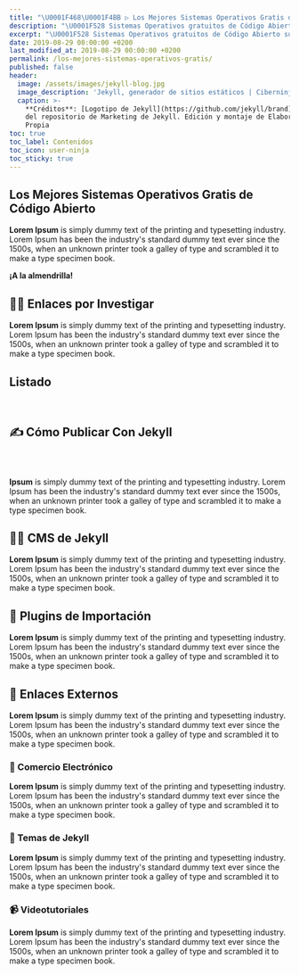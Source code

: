 ```yaml
---
title: "\U0001F468‍\U0001F4BB ▷ Los Mejores Sistemas Operativos Gratis de Código Abierto"
description: "\U0001F528 Sistemas Operativos gratuitos de Código Abierto sustitutos de Windows"
excerpt: "\U0001F528 Sistemas Operativos gratuitos de Código Abierto sustitutos de Windows"
date: 2019-08-29 00:00:00 +0200
last_modified_at: 2019-08-29 00:00:00 +0200
permalink: /los-mejores-sistemas-operativos-gratis/
published: false
header:
  image: /assets/images/jekyll-blog.jpg
  image_description: 'Jekyll, generador de sitios estáticos | Ciberninjas'
  caption: >-
    **Créditos**: [Logotipo de Jekyll](https://github.com/jekyll/brand) extraído
    del repositorio de Marketing de Jekyll. Edición y montaje de Elaboración
    Propia
toc: true
toc_label: Contenidos
toc_icon: user-ninja
toc_sticky: true
---
```


## Los Mejores Sistemas Operativos Gratis de C&oacute;digo Abierto

**Lorem Ipsum**&nbsp;is simply dummy text of the printing and typesetting industry. Lorem Ipsum has been the industry's standard dummy text ever since the 1500s, when an unknown printer took a galley of type and scrambled it to make a type specimen book.

**&iexcl;A la almendrilla\!**

## 🕵️‍♂️ Enlaces por Investigar

**Lorem Ipsum**&nbsp;is simply dummy text of the printing and typesetting industry. Lorem Ipsum has been the industry's standard dummy text ever since the 1500s, when an unknown printer took a galley of type and scrambled it to make a type specimen book.

## Listado

&nbsp;

## ✍ C&oacute;mo Publicar Con Jekyll

### &nbsp;

**Ipsum**&nbsp;is simply dummy text of the printing and typesetting industry. Lorem Ipsum has been the industry's standard dummy text ever since the 1500s, when an unknown printer took a galley of type and scrambled it to make a type specimen book.

## 👷‍♀️ CMS de Jekyll

**Lorem Ipsum**&nbsp;is simply dummy text of the printing and typesetting industry. Lorem Ipsum has been the industry's standard dummy text ever since the 1500s, when an unknown printer took a galley of type and scrambled it to make a type specimen book.

## 🔄 Plugins de Importaci&oacute;n

**Lorem Ipsum**&nbsp;is simply dummy text of the printing and typesetting industry. Lorem Ipsum has been the industry's standard dummy text ever since the 1500s, when an unknown printer took a galley of type and scrambled it to make a type specimen book.

## 🔗 Enlaces Externos

**Lorem Ipsum**&nbsp;is simply dummy text of the printing and typesetting industry. Lorem Ipsum has been the industry's standard dummy text ever since the 1500s, when an unknown printer took a galley of type and scrambled it to make a type specimen book.

### 🛒 Comercio Electr&oacute;nico

**Lorem Ipsum**&nbsp;is simply dummy text of the printing and typesetting industry. Lorem Ipsum has been the industry's standard dummy text ever since the 1500s, when an unknown printer took a galley of type and scrambled it to make a type specimen book.

### 🎨 Temas de Jekyll

**Lorem Ipsum**&nbsp;is simply dummy text of the printing and typesetting industry. Lorem Ipsum has been the industry's standard dummy text ever since the 1500s, when an unknown printer took a galley of type and scrambled it to make a type specimen book.

### 📹 Videotutoriales

**Lorem Ipsum**&nbsp;is simply dummy text of the printing and typesetting industry. Lorem Ipsum has been the industry's standard dummy text ever since the 1500s, when an unknown printer took a galley of type and scrambled it to make a type specimen book.